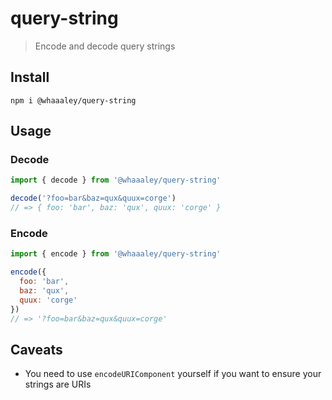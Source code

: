 # query-string

> Encode and decode query strings

## Install

```
npm i @whaaaley/query-string
```

## Usage

### Decode

```js
import { decode } from '@whaaaley/query-string'

decode('?foo=bar&baz=qux&quux=corge')
// => { foo: 'bar', baz: 'qux', quux: 'corge' }
```

### Encode

```js
import { encode } from '@whaaaley/query-string'

encode({
  foo: 'bar',
  baz: 'qux',
  quux: 'corge'
})
// => '?foo=bar&baz=qux&quux=corge'
```

## Caveats

+ You need to use `encodeURIComponent` yourself if you want to ensure your strings are URIs
